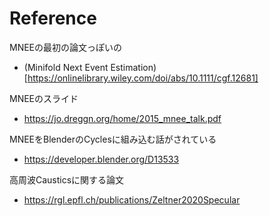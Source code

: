 # Reference
MNEEの最初の論文っぽいの

- (Minifold Next Event Estimation)[https://onlinelibrary.wiley.com/doi/abs/10.1111/cgf.12681]

MNEEのスライド
- https://jo.dreggn.org/home/2015_mnee_talk.pdf

MNEEをBlenderのCyclesに組み込む話がされている
- https://developer.blender.org/D13533

高周波Causticsに関する論文
- https://rgl.epfl.ch/publications/Zeltner2020Specular
